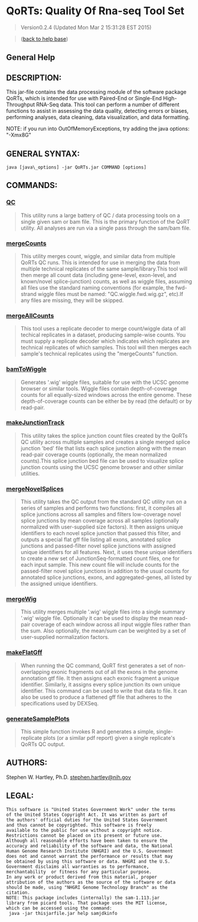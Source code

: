 # QoRTs: Quality Of Rna-seq Tool Set
> Version0.2.4 (Updated Mon Mar  2 15:31:28 EST 2015)

> ([back to help base](../index.html))

## General Help

## DESCRIPTION:

This jar-file contains the data processing module of the software package QoRTs, which is intended for use with Paired-End or Single-End High-Throughput RNA-Seq data. This tool can perform a number of different functions to assist in assessing the data quality, detecting errors or biases, performing analyses, data cleaning, data visualization, and data formatting.

NOTE: if you run into OutOfMemoryExceptions, try adding the java options: "-Xmx8G"

## GENERAL SYNTAX:

    java [java\_options] -jar QoRTs.jar COMMAND [options]

## COMMANDS:
### [QC](QC.html)

> This utility runs a large battery of QC / data processing tools on a single given sam or bam file. This is the primary function of the QoRT utility. All analyses are run via a single pass through the sam/bam file.

### [mergeCounts](mergeCounts.html)

> This utility merges count, wiggle, and similar data from multiple QoRTs QC runs. This is intended for use in merging the data from multiple technical replicates of the same sample/library.This tool will then merge all count data (including gene-level, exon-level, and known/novel splice-junction) counts, as well as wiggle files, assuming all files use the standard naming conventions (for example, the fwd-strand wiggle files must be named: "QC.wiggle.fwd.wig.gz", etc).If any files are missing, they will be skipped.

### [mergeAllCounts](mergeAllCounts.html)

> This tool uses a replicate decoder to merge count/wiggle data of all techical replicates in a dataset, producing sample-wise counts. You must supply a replicate decoder which indicates which replicates are technical replicates of which samples. This tool will then merges each sample's technical replicates using the "mergeCounts" function.

### [bamToWiggle](bamToWiggle.html)

> Generates '.wig' wiggle files, suitable for use with the UCSC genome browser or similar tools. Wiggle files contain depth-of-coverage counts for all equally-sized windows across the entire genome. These depth-of-coverage counts can be either be by read (the default) or by read-pair.

### [makeJunctionTrack](makeJunctionTrack.html)

> This utility takes the splice junction count files created by the QoRTs QC utility across multiple samples and creates a single merged splice junction 'bed' file that lists each splice junction along with the mean read-pair coverage counts (optionally, the mean normalized counts).This splice junction bed file can be used to visualize splice junction counts using the UCSC genome browser and other similar utilities.

### [mergeNovelSplices](mergeNovelSplices.html)

> This utility takes the QC output from the standard QC utility run on a series of samples and performs two functions: first, it compiles all splice junctions across all samples and filters low-coverage novel splice junctions by mean coverage across all samples (optionally normalized with user-supplied size factors). It then assigns unique identifiers to each novel splice junction that passed this filter, and outputs a special flat gff file listing all exons, annotated splice junctions and passed-filter novel splice junctions with assigned unique identifiers for all features. Next, it uses these unique identifiers to create a new set of JunctionSeq-formatted count files, one for each input sample. This new count file will include counts for the passed-filter novel splice junctions in addition to the usual counts for annotated splice junctions, exons, and aggregated-genes, all listed by the assigned unique identifiers.

### [mergeWig](mergeWig.html)

> This utility merges multiple '.wig' wiggle files into a single summary '.wig' wiggle file. Optionally it can be used to display the mean read-pair coverage of each window across all input wiggle files rather than the sum. Also optionally, the mean/sum can be weighted by a set of user-supplied normalization factors.

### [makeFlatGff](makeFlatGff.html)

> When running the QC command, QoRT first generates a set of non-overlapping exonic fragments out of all the exons in the genome annotation gtf file. It then assigns each exonic fragment a unique identifier. Similarly, it assigns every splice junction its own unique identifier. This command can be used to write that data to file.
It can also be used to produce a flattened gff file that adheres to the specifications used by DEXSeq.

### [generateSamplePlots](generateSamplePlots.html)

> This simple function invokes R and generates a simple, single-replicate plots (or a similar pdf report) given a single replicate's QoRTs QC output.

## AUTHORS:

Stephen W. Hartley, Ph.D. <stephen.hartley@nih.gov>
## LEGAL:

    This software is "United States Government Work" under the terms 
    of the United States Copyright Act. It was written as part of 
    the authors' official duties for the United States Government 
    and thus cannot be copyrighted. This software is freely 
    available to the public for use without a copyright notice. 
    Restrictions cannot be placed on its present or future use.
    Although all reasonable efforts have been taken to ensure the 
    accuracy and reliability of the software and data, the National 
    Human Genome Research Institute (NHGRI) and the U.S. Government 
    does not and cannot warrant the performance or results that may 
    be obtained by using this software or data. NHGRI and the U.S. 
    Government disclaims all warranties as to performance, 
    merchantability  or fitness for any particular purpose.
    In any work or product derived from this material, proper 
    attribution of the authors as the source of the software or data 
    should be made, using "NHGRI Genome Technology Branch" as the 
    citation.
    NOTE: This package includes (internally) the sam-1.113.jar 
    library from picard tools. That package uses the MIT license, 
    which can be accessed using the command:
     java -jar thisjarfile.jar help samjdkinfo
